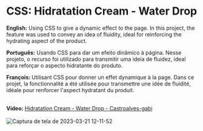 # CSS: Hidratation Cream - Water Drop

<b>English:</b>
Using CSS to give a dynamic effect to the page. In this project, the feature was used to convey an idea of fluidity, ideal for reinforcing the hydrating aspect of the product.

<b>Português:</b>
Usando CSS para dar um efeito dinâmico à página. Nesse projeto, o recurso foi utilizado para transmitir uma ideia de fluidez, ideal para reforçar o aspecto hidratante do produto.

<b>François: </b>
Utilisant CSS pour donner un effet dynamique à la page. Dans ce projet, la fonctionnalité a été utilisée pour transmettre une idée de fluidité, idéale pour renforcer l'aspect hydratant du produit.
<br>
<br>

<b>Vídeo:</B>  [Hidratation Cream - Water Drop - Castroalves-gabi](https://vimeo.com/810191291/c9f68e9847)
<br>
<br>
![Captura de tela de 2023-03-21 12-11-52](https://user-images.githubusercontent.com/117552601/226653911-0cd8de2e-71eb-4c62-a64e-851076427e92.png)
